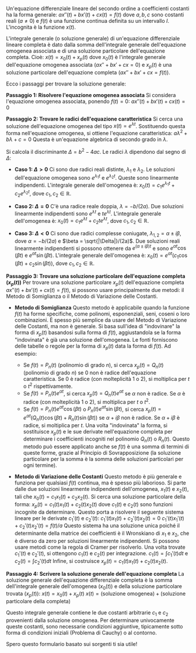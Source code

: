 Un'equazione differenziale lineare del secondo ordine a coefficienti costanti ha la forma generale: $ax''(t) + bx'(t) + cx(t) = f(t)$ dove $a, b, c$ sono costanti reali ($a \neq 0$) e $f(t)$ è una funzione continua definita su un intervallo $I$. L'incognita è la funzione $x(t)$.

L'integrale generale (o soluzione generale) di un'equazione differenziale lineare completa è dato dalla somma dell'integrale generale dell'equazione omogenea associata e di una soluzione particolare dell'equazione completa. Cioè: $x(t) = x_0(t) + x_p(t)$ dove $x_0(t)$ è l'integrale generale dell'equazione omogenea associata ($ax'' + bx' + cx = 0$) e $x_p(t)$ è una soluzione particolare dell'equazione completa ($ax'' + bx' + cx = f(t)$).

Ecco i passaggi per trovare la soluzione generale:

**Passaggio 1: Risolvere l'equazione omogenea associata** Si considera l'equazione omogenea associata, ponendo $f(t) = 0$: $ax''(t) + bx'(t) + cx(t) = 0$

**Passaggio 2: Trovare le radici dell'equazione caratteristica** Si cerca una soluzione dell'equazione omogenea del tipo $x(t) = e^{\lambda t}$. Sostituendo questa forma nell'equazione omogenea, si ottiene l'equazione caratteristica: $a\lambda^2 + b\lambda + c = 0$ Questa è un'equazione algebrica di secondo grado in $\lambda$.

Si calcola il discriminante $\Delta = b^2 - 4ac$. Le radici $\lambda$ dipendono dal segno di $\Delta$:

- **Caso 1: $\Delta > 0$** Ci sono due radici reali distinte, $\lambda_1$ e $\lambda_2$. Le soluzioni dell'equazione omogenea sono $e^{\lambda_1 t}$ e $e^{\lambda_2 t}$. Queste sono linearmente indipendenti. L'integrale generale dell'omogenea è: $x_0(t) = c_1 e^{\lambda_1 t} + c_2 e^{\lambda_2 t}$, dove $c_1, c_2 \in \mathbb{R}$.
    
- **Caso 2: $\Delta = 0$** C'è una radice reale doppia, $\lambda = -b/(2a)$. Due soluzioni linearmente indipendenti sono $e^{\lambda t}$ e $t e^{\lambda t}$. L'integrale generale dell'omogenea è: $x_0(t) = c_1 e^{\lambda t} + c_2 t e^{\lambda t}$, dove $c_1, c_2 \in \mathbb{R}$.
    
- **Caso 3: $\Delta < 0$** Ci sono due radici complesse coniugate, $\lambda_{1,2} = \alpha \pm i\beta$, dove $\alpha = -b/(2a)$ e $\beta = \sqrt{|\Delta|}/(2a)$. Due soluzioni reali linearmente indipendenti si possono ottenere da $e^{(\alpha \pm i\beta)t}$ e sono $e^{\alpha t} \cos(\beta t)$ e $e^{\alpha t} \sin(\beta t)$. L'integrale generale dell'omogenea è: $x_0(t) = e^{\alpha t} (c_1 \cos(\beta t) + c_2 \sin(\beta t))$, dove $c_1, c_2 \in \mathbb{R}$.
    

**Passaggio 3: Trovare una soluzione particolare dell'equazione completa ($x_p(t)$)** Per trovare una soluzione particolare $x_p(t)$ dell'equazione completa $ax''(t) + bx'(t) + cx(t) = f(t)$, si possono usare principalmente due metodi: il Metodo di Somiglianza o il Metodo di Variazione delle Costanti.

- **Metodo di Somiglianza** Questo metodo è applicabile quando la funzione $f(t)$ ha forme specifiche, come polinomi, esponenziali, seni, coseni o loro combinazioni. È spesso più semplice da usare del Metodo di Variazione delle Costanti, ma non è generale. Si basa sull'idea di "indovinare" la forma di $x_p(t)$ basandosi sulla forma di $f(t)$, aggiustandola se la forma "indovinata" è già una soluzione dell'omogenea. Le fonti forniscono delle tabelle o regole per la forma di $x_p(t)$ data la forma di $f(t)$. Ad esempio:
    
    - Se $f(t) = P_n(t)$ (polinomio di grado $n$), si cerca $x_p(t) = Q_n(t)$ (polinomio di grado $n$) se 0 non è radice dell'equazione caratteristica. Se 0 è radice (con molteplicità 1 o 2), si moltiplica per $t$ o $t^2$ rispettivamente.
    - Se $f(t) = P_n(t) e^{\alpha t}$, si cerca $x_p(t) = Q_n(t) e^{\alpha t}$ se $\alpha$ non è radice. Se $\alpha$ è radice (con molteplicità 1 o 2), si moltiplica per $t$ o $t^2$.
    - Se $f(t) = P_n(t) e^{\alpha t} \cos(\beta t)$ o $P_n(t) e^{\alpha t} \sin(\beta t)$, si cerca $x_p(t) = e^{\alpha t} (Q_n(t) \cos(\beta t) + R_n(t) \sin(\beta t))$ se $\alpha + i\beta$ non è radice. Se $\alpha + i\beta$ è radice, si moltiplica per $t$. Una volta "indovinata" la forma, si sostituisce $x_p(t)$ e le sue derivate nell'equazione completa per determinare i coefficienti incogniti nel polinomio $Q_n(t)$ o $R_n(t)$. Questo metodo può essere applicato anche se $f(t)$ è una somma di termini di queste forme, grazie al Principio di Sovrapposizione (la soluzione particolare per la somma è la somma delle soluzioni particolari per ogni termine).
- **Metodo di Variazione delle Costanti** Questo metodo è più generale e funziona per qualsiasi $f(t)$ continua, ma è spesso più laborioso. Si parte dalle due soluzioni linearmente indipendenti dell'omogenea, $x_1(t)$ e $x_2(t)$, tali che $x_0(t) = c_1 x_1(t) + c_2 x_2(t)$. Si cerca una soluzione particolare della forma: $x_p(t) = c_1(t) x_1(t) + c_2(t) x_2(t)$ dove $c_1(t)$ e $c_2(t)$ sono funzioni incognite da determinare. Questo porta a risolvere il seguente sistema lineare per le derivate $c_1'(t)$ e $c_2'(t)$: $c_1'(t) x_1(t) + c_2'(t) x_2(t) = 0$ $c_1'(t) x_1'(t) + c_2'(t) x_2'(t) = f(t)/a$ Questo sistema ha una soluzione unica poiché il determinante della matrice dei coefficienti è il Wronskiano di $x_1$ e $x_2$, che è diverso da zero per soluzioni linearmente indipendenti. Si possono usare metodi come la regola di Cramer per risolverlo. Una volta trovate $c_1'(t)$ e $c_2'(t)$, si ottengono $c_1(t)$ e $c_2(t)$ per integrazione. $c_1(t) = \int c_1'(t) dt$ e $c_2(t) = \int c_2'(t) dt$ Infine, si costruisce $x_p(t) = c_1(t) x_1(t) + c_2(t) x_2(t)$.
    

**Passaggio 4: Scrivere la soluzione generale dell'equazione completa** La soluzione generale dell'equazione differenziale completa è la somma dell'integrale generale dell'omogenea ($x_0(t)$) e della soluzione particolare trovata ($x_p(t)$): $x(t) = x_0(t) + x_p(t)$ $x(t) = (\text{soluzione omogenea}) + (\text{soluzione particolare della completa})$

Questo integrale generale contiene le due costanti arbitrarie $c_1$ e $c_2$ provenienti dalla soluzione omogenea. Per determinare univocamente queste costanti, sono necessarie condizioni aggiuntive, tipicamente sotto forma di condizioni iniziali (Problema di Cauchy) o al contorno.

Spero questo formulario basato sui sorgenti ti sia utile!
